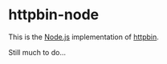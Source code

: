 httpbin-node
============

This is the [Node.js](http://nodejs.org/) implementation of [httpbin](http://github.com/kennethreitz/httpbin).

Still much to do...